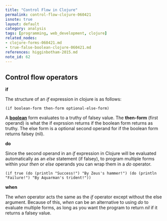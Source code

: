 ```yaml
---
title: "Control Flow in Clojure"
permalink: control-flow-clojure-060421
isnote: true
layout: default
category: analysis
tags: [programming, web_development, clojure]
related_nodes:
- clojure-forms-060421.md
- true-false-boolean-clojure-060421.md
references: higginbotham-2015.md
note_id: 62
---
```


## Control flow operators

**if**

The structure of an *if* expression in clojure is as follows:

`(if boolean-form
    then-form
    optional-else-form)`

A **[boolean](true-false-boolean-clojure-060421)** form evaluates to a truthy of falsey value. The **then-form** (first operand) is what the if exprssion returns if the boolean form returns as truthy. The else form is a optional second operand for if the boolean form returns falsey (nil).

**do**

Since the second operand in an *if* expression in Clojure will be evaluated automatically as an *else* statement (if falsey), to program multiple forms within your *then* or *else* operands you can wrap them in a *do* operator. 

`(if true
    (do (println "Success!")
        "By Zeus's hammer!")
    (do (println "Failure!")
        "By Aquarman's trident!"))`

**when**

The *when* operator acts the same as the *if* operator except without the else argument. Because of this, *when* can be an alternative to using *do* to evaluate multiple forms, as long as you want the program to return *nil* if it returns a falsey value.

